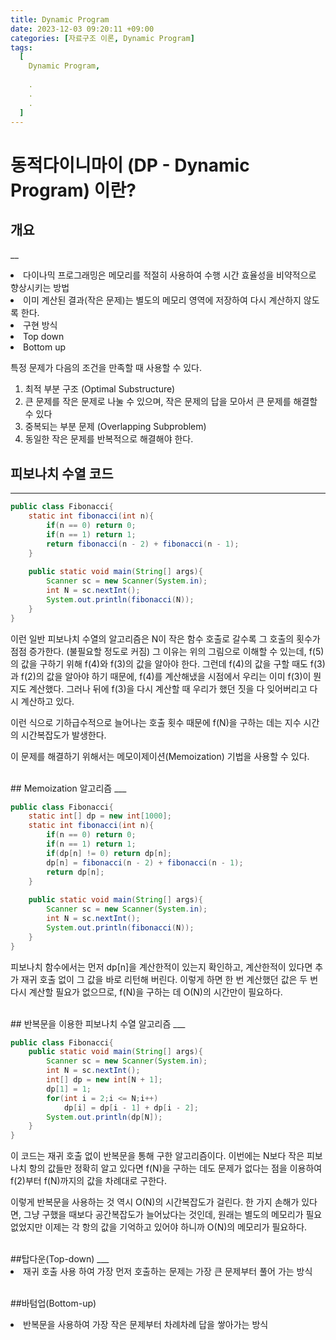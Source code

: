```yaml
---
title: Dynamic Program
date: 2023-12-03 09:20:11 +09:00
categories: [자료구조 이론, Dynamic Program]
tags:
  [
    Dynamic Program,
    
    .
    .
    .
  ]
---
```






# 동적다이니마이 (DP - Dynamic Program) 이란?

## 개요
__
 
<li>다이나믹 프로그래밍은 메모리를 적절히 사용하여 수행 시간 효율성을 비약적으로 향상시키는 방법</li>
<li>이미 계산된 결과(작은 문제)는 별도의 메모리 영역에 저장하여 다시 계산하지 않도록 한다.</li>
<li>구현 방식
		<li> Top down  </li>
		<li> Bottom up </li>
</li>

특정 문제가 다음의 조건을 만족할 때 사용할 수 있다.

<ol>
	<li>최적 부분 구조 (Optimal Substructure)
		<li>큰 문제를 작은 문제로 나눌 수 있으며, 작은 문제의 답을 모아서 큰 문제를 해결할 수 있다</li>
	</li>
	<li>중복되는 부분 문제 (Overlapping Subproblem)
		<li>동일한 작은 문제를 반복적으로 해결해야 한다.</li>
	</li>
</ol>


## 피보나치 수열 코드
___

``` java
public class Fibonacci{
	static int fibonacci(int n){
    	if(n == 0) return 0;
        if(n == 1) return 1;
        return fibonacci(n - 2) + fibonacci(n - 1);
    }
    
    public static void main(String[] args){
        Scanner sc = new Scanner(System.in);
        int N = sc.nextInt();
        System.out.println(fibonacci(N));
    }
}
```

이런 일반 피보나치 수열의 알고리즘은 N이 작은 함수 호출로 갈수록 그 호출의 횟수가 점점 증가한다. (불필요할 정도로 커짐)
그 이유는 위의 그림으로 이해할 수 있는데, f(5)의 값을 구하기 위해 f(4)와 f(3)의 값을 알아야 한다. 그런데 f(4)의 값을 구할 때도 f(3)과 f(2)의 값을 알아야 하기 때문에, f(4)를 계산해냈을 시점에서 우리는 이미 f(3)이 뭔지도 계산했다. 그러나 뒤에 f(3)을 다시 계산할 때 우리가 했던 짓을 다 잊어버리고 다시 계산하고 있다.

이런 식으로 기하급수적으로 늘어나는 호출 횟수 때문에 f(N)을 구하는 데는 지수 시간의 시간복잡도가 발생한다.

이 문제를 해결하기 위해서는 메모이제이션(Memoization) 기법을 사용할 수 있다.

<br>
## Memoization 알고리즘
___

```java
public class Fibonacci{
	static int[] dp = new int[1000];
	static int fibonacci(int n){
    	if(n == 0) return 0;
        if(n == 1) return 1;
        if(dp[n] != 0) return dp[n];
        dp[n] = fibonacci(n - 2) + fibonacci(n - 1);
        return dp[n];
    }
    
    public static void main(String[] args){
        Scanner sc = new Scanner(System.in);
        int N = sc.nextInt();
        System.out.println(fibonacci(N));
    }
}
```
피보나치 함수에서는 먼저 dp[n]을 계산한적이 있는지 확인하고, 계산한적이 있다면 추가 재귀 호출 없이 그 값을 바로 리턴해 버린다.
이렇게 하면 한 번 계산했던 값은 두 번 다시 계산할 필요가 없으므로, f(N)을 구하는 데 O(N)의 시간만이 필요하다.

<br>
## 반복문을 이용한 피보나치 수열 알고리즘
___

```java
public class Fibonacci{ 
    public static void main(String[] args){
        Scanner sc = new Scanner(System.in);
        int N = sc.nextInt();
        int[] dp = new int[N + 1];
        dp[1] = 1;
        for(int i = 2;i <= N;i++)
        	dp[i] = dp[i - 1] + dp[i - 2];
        System.out.println(dp[N]);
    }
}
```

이 코드는 재귀 호출 없이 반복문을 통해 구한 알고리즘이다.
이번에는 N보다 작은 피보나치 항의 값들만 정확히 알고 있다면 f(N)을 구하는 데도 문제가 없다는 점을 이용하여 f(2)부터 f(N)까지의 값을 차례대로 구한다.

이렇게 반복문을 사용하는 것 역시 O(N)의 시간복잡도가 걸린다. 한 가지 손해가 있다면, 그냥 구했을 때보다 공간복잡도가 늘어났다는 것인데, 
원래는 별도의 메모리가 필요없었지만 이제는 각 항의 값을 기억하고 있어야 하니까 O(N)의 메모리가 필요하다.

<br>
##탑다운(Top-down)
___

<li>재귀 호출 사용 하여 가장 먼저 호출하는 문제는 가장 큰 문제부터 풀어 가는 방식</li>

<br>

##바텀업(Bottom-up)
<li>반복문을 사용하여 가장 작은 문제부터 차례차례 답을 쌓아가는 방식</li>
